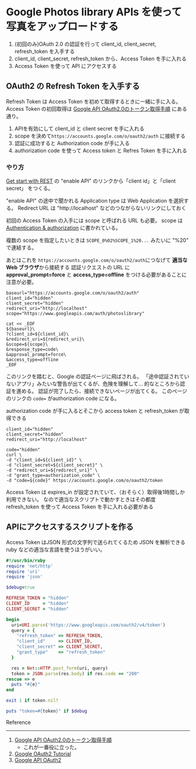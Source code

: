 # Google Photos library APIs を使って写真をアップロードする
   
1. (初回のみ)OAuth 2.0 の認証を行って client_id, client_secret, refresh_token を入手する
1. client_id, client_secret, refresh_token から、Access Token を手に入れる
1. Access Token を使って API にアクセスする

## OAuth2 の Refresh Token を入手する
Refresh Token は Access Token を初めて取得するときに一緒に手に入る。
Access Token の初回取得は
[Google API OAuth2.0のトークン取得手順](https://qiita.com/giiko_/items/b0b2ff41dfb0a62d628b)
にある通り。

1. APIを有効にして client_id と client secret を手に入れる
1. scope を決めて`https://accounts.google.com/o/oauth2/auth` に接続する
1. 認証に成功すると Authorization code が手に入る
1. authorization code を使って Access token と Refres Token を手に入れる

### やり方
[Get start with REST](https://developers.google.com/photos/library/guides/get-started)
の "enable API" のリンクから「client id」と「client secret」 をつくる。

"enable API" の途中で聞かれる Application type は Web Application を選択する。
Redirect URL は "http://localhost" などのつながらないリンクにしておく

初回の Access Token の入手には scope と呼ばれる URL も必要。
scope は[Authentication & authorization](https://developers.google.com/photos/library/guides/authentication-authorization)
に書かれている。

複数の scope を指定したいときは `SCOPE_0%02%SCOPE_1%20...` みたいに "%20" で連結する。

あとはこれを `https://accounts.google.com/o/oauth2/auth`につなげて **適当な Web ブラウザ**から接続する
認証リクエストの URL に **approval_prompt=force** と **access_type=offline** をつける必要があることに注意が必要。
```
baseurl="https://accounts.google.com/o/oauth2/auth"
client_id="hidden"
client_secret="hidden"
redirect_uri="http://localhost"
scope="https://www.googleapis.com/auth/photoslibrary"

cat << _EOF
${baseurl}\
?client_id=${client_id}\
&redirect_uri=${redirect_uri}\
&scope=${scope}\
&response_type=code\
&approval_prompt=force\
&access_type=offline
_EOF
```

このリンクを踏むと、Google の認証ページに飛ばされる。
「途中認証されていないアプリ」みたいな警告が出てくるが、危険を理解して... 的なところから認証を進める。
認証が完了したら、接続できないページが出てくる。
このページのリンクの `code=` がauthorization code になる。

authorization code が手に入るとそこから access token と refresh_token が取得できる
```
client_id="hidden"
client_secret="hidden"
redirect_uri="http://localhost"

code="hidden"
curl \
-d "client_id=${client_id}" \
-d "client_secret=${client_secret}" \
-d "redirect_uri=${redirect_uri}" \
-d "grant_type=authorization_code" \
-d "code=${code}" https://accounts.google.com/o/oauth2/token
```

Access Token は expires_in が設定されていて、（おそらく）取得後1時間しか利用できない。
なので適当なスクリプトで動かすときはその都度 refresh_token を使って Access Token を手に入れる必要がある

## APIにアクセスするスクリプトを作る
Access Token はJSON 形式の文字列で送られてくるため JSON を解析できる ruby などの適当な言語を使うほうがいい。

```ruby
#!/usr/bin/ruby
require 'net/http'
require 'uri'
require 'json'

$debug=true

REFRESH_TOKEN = "hidden"
CLIENT_ID     = "hidden"
CLIENT_SECRET = "hidden"

begin
  uri=URI.parse('https://www.googleapis.com/oauth2/v4/token')
  query = {
    "refresh_token" => REFRESH_TOKEN,
    "client_id"     => CLIENT_ID,
    "client_secret" => CLIENT_SECRET,
    "grant_type"    => "refresh_token"
  }

  res = Net::HTTP.post_form(uri, query)
  token = JSON.parse(res.body) if res.code == "200"
rescue => e
  puts "#{e}"
end

exit 1 if token.nil?

puts "token=#{token}" if $debug
```

Reference
- - -
1. [Google API OAuth2.0のトークン取得手順](https://qiita.com/giiko_/items/b0b2ff41dfb0a62d628b)
   - これが一番役に立った。
1. [Google OAuth2 Tutorial](https://requests-oauthlib.readthedocs.io/en/latest/examples/google.html)
1. [Google API OAuth2](https://qiita.com/giiko_/items/b0b2ff41dfb0a62d628b)
